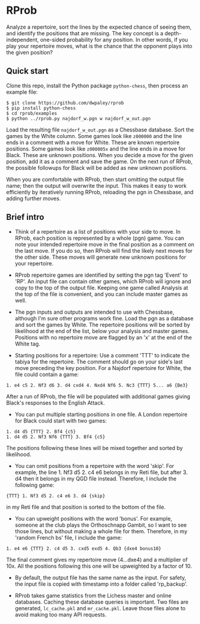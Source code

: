# RProb

Analyze a repertoire, sort the lines by the expected chance of seeing them, and
identify the positions that are missing. The key concept is a
depth-independent, one-sided probability for any position. In other words,
if you play your repertoire moves, what is the chance that the opponent plays
into the given position?

## Quick start

Clone this repo, install the Python package `python-chess`, then process an example
file:
```
$ git clone https://github.com/dwpaley/rprob
$ pip install python-chess
$ cd rprob/examples
$ python ../rprob.py najdorf_w.pgn w najdorf_w_out.pgn
```
Load the resulting file `najdorf_w_out.pgn` as a Chessbase database. Sort the
games by the White column. Some games look like `z000000` and the line ends in
a comment with a move for White. These are known repertoire positions. Some games
look like `z000005x` and the line ends in a move for Black. These are unknown 
positions. When you decide a move for the given position, add it as a comment and
save the game. On the next run of RProb, the possible followups for Black will be
added as new unknown positions.

When you are comfortable with RProb, then start omitting the output file name; then
the output will overwrite the input. This makes it easy to work efficiently by
iteratively running RProb, reloading the pgn in Chessbase, and adding further moves.

## Brief intro

- Think of a repertoire as a list of positions with your side to move. In RProb,
  each position is represented by a whole (pgn) game. You can note your intended 
  repertoire move in the final position as a comment on the last move. If you do
  so, then RProb will find the likely next moves for the other side. These moves
  will generate new unknown positions for your repertoire.

- RProb repertoire games are identified by setting the pgn tag 'Event' to 'RP'. 
  An input file can contain other games, which RProb will ignore and copy to 
  the top of the output file. Keeping one game called Analysis at the top of 
  the file is convenient, and you can include master games as well.

- The pgn inputs and outputs are intended to use with Chessbase, although I'm
  sure other programs work fine. Load the pgn as a database and sort the games
  by White. The repertoire positions will be sorted by likelihood at the end of
  the list, below your analysis and master games. Positions with no repertoire
  move are flagged by an 'x' at the end of the White tag.

- Starting positions for a repertoire: Use a comment 'TTT' to indicate the
  tabiya for the repertoire. The comment should go on your side's last move
  preceding the key position. For a Najdorf repertoire for White, the file could
  contain a game:
```
1. e4 c5 2. Nf3 d6 3. d4 cxd4 4. Nxd4 Nf6 5. Nc3 {TTT} 5... a6 {Be3}
```
  After a run of RProb, the file will be populated with additional games giving
  Black's responses to the English Attack.

- You can put multiple starting positions in one file. A London repertoire for
  Black could start with two games:
```
1. d4 d5 {TTT} 2. Bf4 {c5}
1. d4 d5 2. Nf3 Nf6 {TTT} 3. Bf4 {c5}
```
The positions following these lines will be mixed together and sorted by
likelihood.
- You can omit positions from a repertoire with the word 'skip'. For example,
  the line 1. Nf3 d5 2. c4 e6 belongs in my Reti file, but after 3. d4 then
  it belongs in my QGD file instead. Therefore, I include the following game:
```
{TTT} 1. Nf3 d5 2. c4 e6 3. d4 {skip}
```
  in my Reti file and that position is sorted to the bottom of the file.

- You can upweight positions with the word 'bonus'. For example, someone at the
  club plays the Orthoschnapp Gambit, so I want to see those lines, but without
  making a whole file for them. Therefore, in my 'random French bs' file, I
  include the game:
```
1. e4 e6 {TTT} 2. c4 d5 3. cxd5 exd5 4. Qb3 {dxe4 bonus10}
```
  The final comment gives my repertoire move (4...dxe4) and a multiplier of 10x.
  All the positions following this one will be upweighted by a factor of 10.

- By default, the output file has the same name as the input. For safety, the
  input file is copied with timestamp into a folder called 'rp_backup'.

- RProb takes game statistics from the Lichess master and online databases.
  Caching these database queries is important. Two files are generated, `lc_cache.pkl`
  and `mr_cache.pkl`. Leave those files alone to avoid making too many API requests.



